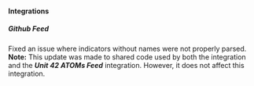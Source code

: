 
#### Integrations

##### Github Feed

Fixed an issue where indicators without names were not properly parsed.
	**Note:** This update was made to shared code used by both the integration and the ***Unit 42 ATOMs Feed*** integration. However, it does not affect this integration.
